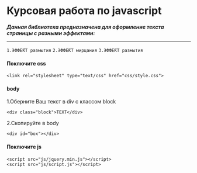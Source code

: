 # Курсовая работа по javascript
***Данная библиотека предназначена для оформление текста страницы с разными эффектами:***
***
 `1.ЭФФЕ́КТ размытия`
 `2.ЭФФЕ́КТ мирцания`
 `3.ЭФФЕ́КТ размытия`

#### Поключите css
```
<link rel="stylesheet" type="text/css" href="css/style.css">
```

#### body
1.Оберните Ваш текст в div с классом block
```
<div class="block">TEXT</div>
```
2.Скопируйте в body
```
<div id="box"></div>
```


#### Поключите js
```
<script src="js/jquery.min.js"></script>
<script src="js/script.js"></script>
```
